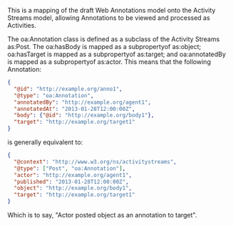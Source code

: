 This is a mapping of the draft Web Annotations model
onto the Activity Streams model, allowing Annotations
to be viewed and processed as Activities.

The oa:Annotation class is defined as a subclass of the Activity Streams as:Post. The oa:hasBody is mapped as a subpropertyof as:object; oa:hasTarget is mapped as a subpropertyof as:target; and oa:annotatedBy is mapped as a subpropertyof as:actor. This means that the following Annotation:

```json
{
  "@id": "http://example.org/anno1",
  "@type": "oa:Annotation",
  "annotatedBy": "http://example.org/agent1",
  "annotatedAt": "2013-01-28T12:00:00Z",
  "body": {"@id": "http://example.org/body1"},
  "target": "http://example.org/target1"
}
```

is generally equivalent to:

```json
{
  "@context": "http://www.w3.org/ns/activitystreams",
  "@type": ["Post", "oa:Annotation"],
  "actor": "http://example.org/agent1",
  "published": "2013-01-28T12:00:00Z",
  "object": "http://example.org/body1",
  "target": "http://example.org/target1"
}
```

Which is to say, "Actor posted object as an annotation to target".

